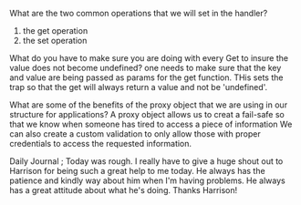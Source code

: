 What are the two common operations that we will set in the handler?
 1. the get operation
 2. the set operation


What do you have to make sure you are doing with every Get to insure the value does not become undefined?
    one needs to make sure that the key and value are being passed as params for the get function. THis sets the 
    trap so that the get will always return a value and not be 'undefined'. 



What are some of the benefits of the proxy object that we are using in our structure for applications?
A proxy object allows us to creat a fail-safe so that we know when someone has tired to access a piece of information
We can also create a custom validation to only allow those with proper credentials to access the requested information.


Daily Journal ;
 Today was rough. I really have to give a huge shout out to Harrison for being such a great help to me today. 
 He always has the patience and kindly way about him when I'm having problems. He always has a great attitude about
 what he's doing. Thanks Harrison!
